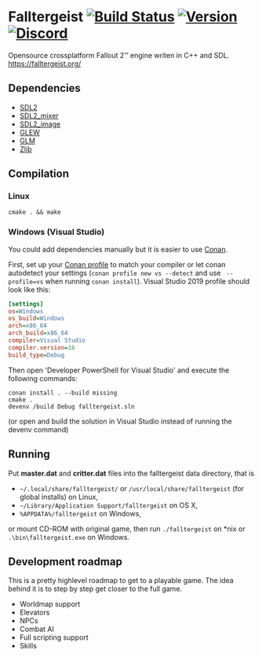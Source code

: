 Falltergeist [![Build Status](https://travis-ci.org/falltergeist/falltergeist.svg?branch=develop)](https://travis-ci.org/falltergeist/falltergeist) [![Version](https://img.shields.io/github/release/falltergeist/falltergeist.svg)](https://github.com/falltergeist/falltergeist/releases/latest) [![Discord](https://img.shields.io/discord/401990446747877376.svg)](https://discord.gg/jxs6WRq)
============

Opensource crossplatform Fallout 2™ engine writen in C++ and SDL.
https://falltergeist.org/

## Dependencies

- [SDL2](http://www.libsdl.org)
- [SDL2\_mixer](http://www.libsdl.org/projects/SDL_mixer/)
- [SDL2\_image](http://www.libsdl.org/projects/SDL_image/)
- [GLEW](http://glew.sourceforge.net/)
- [GLM](http://glm.g-truc.net/)
- [Zlib](http://www.zlib.net/)

## Compilation

### Linux

```
cmake . && make
```

### Windows (Visual Studio)

You could add dependencies manually but it is easier to use [Conan](https://docs.conan.io/en/latest/howtos/vs2017_cmake.html). 

First, set up your [Conan profile](https://docs.conan.io/en/latest/reference/profiles.html) to match your compiler or let conan autodetect your settings (`conan profile new vs --detect` and use ` --profile=vs` when running `conan install`). Visual Studio 2019 profile should look like this:

```ini
[settings]
os=Windows
os_build=Windows
arch=x86_64
arch_build=x86_64
compiler=Visual Studio
compiler.version=16
build_type=Debug
```

Then open 'Developer PowerShell for Visual Studio' and execute the following commands:

```
conan install . --build missing
cmake .
devenv /build Debug falltergeist.sln
```
(or open and build the solution in Visual Studio instead of running the devenv command)


## Running

Put **master.dat** and **critter.dat** files into the falltergeist data directory, that is

* `~/.local/share/falltergeist/`  or `/usr/local/share/falltergeist` (for global installs) on Linux,
* `~/Library/Application Support/falltergeist` on OS X,
* `%APPDATA%/falltergeist` on Windows,

or mount CD-ROM with original game, then run `./falltergeist` on \*nix or `.\bin\falltergeist.exe` on Windows.

## Development roadmap

This is a pretty highlevel roadmap to get to a playable game. The idea behind it is to step by step get closer to the full game.

- Worldmap support
- Elevators
- NPCs
- Combat AI
- Full scripting support
- Skills
